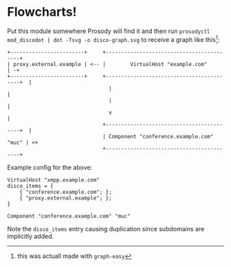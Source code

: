 # Flowcharts!

Put this module somewhere Prosody will find it and then run
`prosodyctl mod_discodot | dot -Tsvg -o disco-graph.svg` to receive a
graph like this[^1]:

    +------------------------+     +------------------------------------------+
    | proxy.external.example | <-- |        VirtualHost "example.com"         | -+
    +------------------------+     +------------------------------------------+  |
                                     |                                           |
                                     |                                           |
                                     v                                           |
                                   +------------------------------------------+  |
                                   | Component "conference.example.com" "muc" | <+
                                   +------------------------------------------+

Example config for the above:

``` {.lua}
VirtualHost "xmpp.example.com"
disco_items = {
    { "conference.example.com"; };
    { "proxy.external.example"; };
}

Component "conference.example.com" "muc"
```

Note the `disco_items` entry causing duplication since subdomains are
implicitly added.

[^1]: this was actuall made with `graph-easy`
